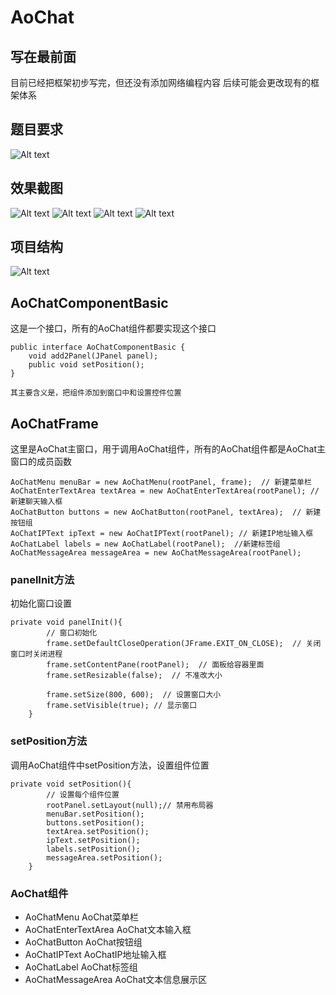 # AoChat
## 写在最前面
目前已经把框架初步写完，但还没有添加网络编程内容
后续可能会更改现有的框架体系

## 题目要求
![Alt text](picture/题目.png)
## 效果截图
![Alt text](picture/框架1.png)
![Alt text](picture/框架2.png)
![Alt text](picture/关于.png)
![Alt text](picture/主题.png)
## 项目结构
![Alt text](picture/结构.png)
## AoChatComponentBasic
这是一个接口，所有的AoChat组件都要实现这个接口
```
public interface AoChatComponentBasic {
    void add2Panel(JPanel panel);
    public void setPosition();
}

其主要含义是，把组件添加到窗口中和设置控件位置
```
## AoChatFrame
这里是AoChat主窗口，用于调用AoChat组件，所有的AoChat组件都是AoChat主窗口的成员函数
```
AoChatMenu menuBar = new AoChatMenu(rootPanel, frame);  // 新建菜单栏
AoChatEnterTextArea textArea = new AoChatEnterTextArea(rootPanel); // 新建聊天输入框
AoChatButton buttons = new AoChatButton(rootPanel, textArea);  // 新建按钮组
AoChatIPText ipText = new AoChatIPText(rootPanel); // 新建IP地址输入框
AoChatLabel labels = new AoChatLabel(rootPanel);  //新建标签组
AoChatMessageArea messageArea = new AoChatMessageArea(rootPanel);
```
### panelInit方法
初始化窗口设置
```
private void panelInit(){
        // 窗口初始化
        frame.setDefaultCloseOperation(JFrame.EXIT_ON_CLOSE);  // 关闭窗口时关闭进程
        frame.setContentPane(rootPanel);  // 面板给容器里面
        frame.setResizable(false);  // 不准改大小

        frame.setSize(800, 600);  // 设置窗口大小
        frame.setVisible(true); // 显示窗口
    }
```
### setPosition方法
调用AoChat组件中setPosition方法，设置组件位置
```
private void setPosition(){
        // 设置每个组件位置
        rootPanel.setLayout(null);// 禁用布局器
        menuBar.setPosition();
        buttons.setPosition();
        textArea.setPosition();
        ipText.setPosition();
        labels.setPosition();
        messageArea.setPosition();
    }
```
### AoChat组件
* AoChatMenu 
  AoChat菜单栏
* AoChatEnterTextArea 
  AoChat文本输入框
* AoChatButton 
  AoChat按钮组
* AoChatIPText 
  AoChatIP地址输入框
* AoChatLabel 
  AoChat标签组
* AoChatMessageArea 
  AoChat文本信息展示区